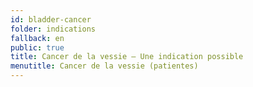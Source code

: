 ```yaml
---
id: bladder-cancer
folder: indications
fallback: en
public: true
title: Cancer de la vessie – Une indication possible
menutitle: Cancer de la vessie (patientes)
---
```


